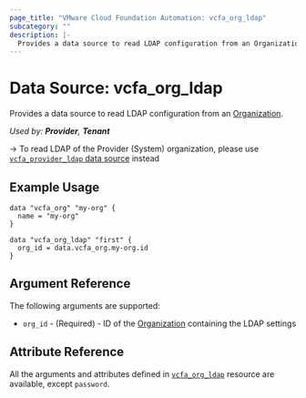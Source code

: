 ```yaml
---
page_title: "VMware Cloud Foundation Automation: vcfa_org_ldap"
subcategory: ""
description: |-
  Provides a data source to read LDAP configuration from an Organization.
---
```


# Data Source: vcfa_org_ldap

Provides a data source to read LDAP configuration from an [Organization][vcfa_org-ds].

_Used by: **Provider**, **Tenant**_

-> To read LDAP of the Provider (System) organization, please use [`vcfa_provider_ldap` data source](/providers/vmware/vcfa/latest/docs/data-sources/provider_ldap) instead

## Example Usage

```hcl
data "vcfa_org" "my-org" {
  name = "my-org"
}

data "vcfa_org_ldap" "first" {
  org_id = data.vcfa_org.my-org.id
}
```

## Argument Reference

The following arguments are supported:

- `org_id` - (Required)  - ID of the [Organization][vcfa_org-ds] containing the LDAP settings

## Attribute Reference

All the arguments and attributes defined in
[`vcfa_org_ldap`](/providers/vmware/vcfa/latest/docs/resources/org_ldap) resource are available, except `password`.

[vcfa_org-ds]: /providers/vmware/vcfa/latest/docs/data-sources/org
